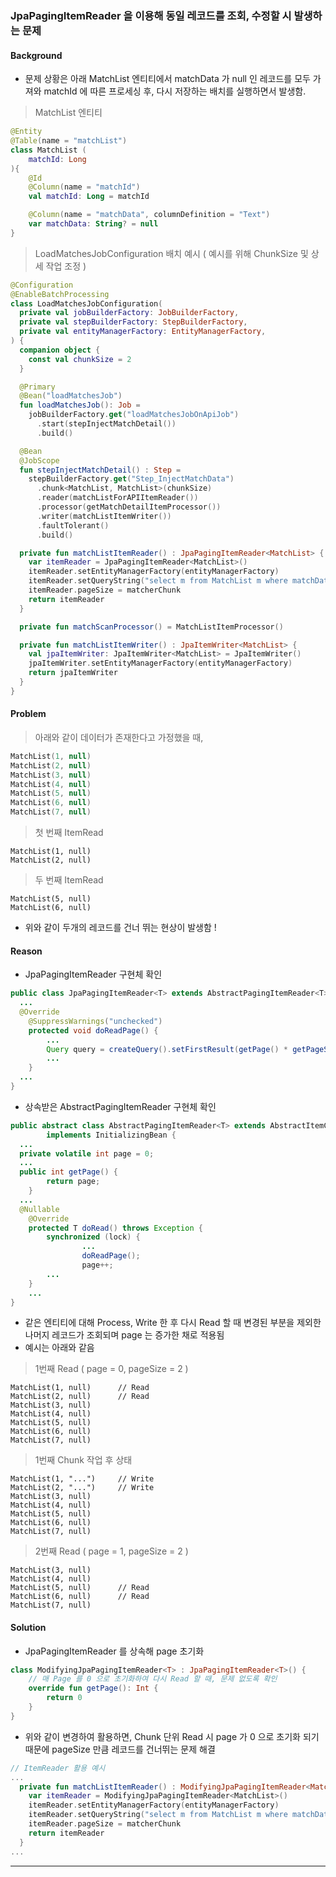 ### JpaPagingItemReader 을 이용해 동일 레코드를 조회, 수정할 시 발생하는 문제



#### Background

- 문제 상황은 아래 MatchList 엔티티에서 matchData 가 null 인 레코드를 모두 가져와 matchId 에 따른 프로세싱 후, 다시 저장하는 배치를 실행하면서 발생함. 

> MatchList 엔티티

~~~kotlin
@Entity
@Table(name = "matchList")
class MatchList (
    matchId: Long
){
    @Id
    @Column(name = "matchId")
    val matchId: Long = matchId

    @Column(name = "matchData", columnDefinition = "Text")
    var matchData: String? = null
}
~~~

> LoadMatchesJobConfiguration 배치 예시 ( 예시를 위해 ChunkSize 및 상세 작업 조정 )

~~~~kotlin
@Configuration
@EnableBatchProcessing
class LoadMatchesJobConfiguration(
  private val jobBuilderFactory: JobBuilderFactory,
  private val stepBuilderFactory: StepBuilderFactory,
  private val entityManagerFactory: EntityManagerFactory,
) {
  companion object {
    const val chunkSize = 2
  }

  @Primary
  @Bean("loadMatchesJob")
  fun loadMatchesJob(): Job =
    jobBuilderFactory.get("loadMatchesJobOnApiJob")
      .start(stepInjectMatchDetail())         
      .build()

  @Bean
  @JobScope
  fun stepInjectMatchDetail() : Step =
    stepBuilderFactory.get("Step_InjectMatchData")
      .chunk<MatchList, MatchList>(chunkSize)
      .reader(matchListForAPIItemReader())
      .processor(getMatchDetailItemProcessor())
      .writer(matchListItemWriter())
      .faultTolerant()
      .build()

  private fun matchListItemReader() : JpaPagingItemReader<MatchList> {
    var itemReader = JpaPagingItemReader<MatchList>()
    itemReader.setEntityManagerFactory(entityManagerFactory)
    itemReader.setQueryString("select m from MatchList m where matchData != null order by matchId")
    itemReader.pageSize = matcherChunk
    return itemReader
  }

  private fun matchScanProcessor() = MatchListItemProcessor()

  private fun matchListItemWriter() : JpaItemWriter<MatchList> {
    val jpaItemWriter: JpaItemWriter<MatchList> = JpaItemWriter()
    jpaItemWriter.setEntityManagerFactory(entityManagerFactory)
    return jpaItemWriter
  }
}

~~~~



#### Problem

> 아래와 같이 데이터가 존재한다고 가정했을 때,

~~~kotlin
MatchList(1, null)
MatchList(2, null)
MatchList(3, null)
MatchList(4, null)
MatchList(5, null)
MatchList(6, null)
MatchList(7, null)
~~~

> 첫 번째 ItemRead

~~~
MatchList(1, null)
MatchList(2, null)
~~~

> 두 번째 ItemRead

~~~
MatchList(5, null)
MatchList(6, null)
~~~

- 위와 같이 두개의 레코드를 건너 뛰는 현상이 발생함 !



#### Reason

- JpaPagingItemReader 구현체 확인

~~~java
public class JpaPagingItemReader<T> extends AbstractPagingItemReader<T> {
  ...
  @Override
	@SuppressWarnings("unchecked")
	protected void doReadPage() {
		...
		Query query = createQuery().setFirstResult(getPage() * getPageSize()).setMaxResults(getPageSize());
		...
	}
  ...
}
~~~

- 상속받은 AbstractPagingItemReader 구현체 확인

~~~java
public abstract class AbstractPagingItemReader<T> extends AbstractItemCountingItemStreamItemReader<T> 
        implements InitializingBean {
  ...
  private volatile int page = 0;
  ...
  public int getPage() {
		return page;
	}
  ...
  @Nullable
	@Override
	protected T doRead() throws Exception {
		synchronized (lock) {
				...
				doReadPage();
				page++;
        ...
	}
	...
}
~~~

- 같은 엔티티에 대해 Process, Write 한 후 다시 Read 할 때 변경된 부분을 제외한 나머지 레코드가 조회되며 page 는 증가한 채로 적용됨
- 예시는 아래와 같음

> 1번째 Read ( page = 0, pageSize = 2 )

~~~
MatchList(1, null)		// Read
MatchList(2, null)		// Read
MatchList(3, null)
MatchList(4, null)
MatchList(5, null)
MatchList(6, null)
MatchList(7, null)
~~~

> 1번째 Chunk 작업 후 상태

~~~
MatchList(1, "...")		// Write
MatchList(2, "...")		// Write
MatchList(3, null)
MatchList(4, null)
MatchList(5, null)
MatchList(6, null)
MatchList(7, null)
~~~

> 2번째 Read ( page = 1, pageSize = 2 )

~~~
MatchList(3, null)
MatchList(4, null)
MatchList(5, null)		// Read
MatchList(6, null)		// Read
MatchList(7, null)
~~~



#### Solution

- JpaPagingItemReader 를 상속해 page 초기화

~~~kotlin
class ModifyingJpaPagingItemReader<T> : JpaPagingItemReader<T>() {
    // 매 Page 를 0 으로 초기화하여 다시 Read 할 때, 문제 없도록 확인
    override fun getPage(): Int {
        return 0
    }
}
~~~

- 위와 같이 변경하여 활용하면, Chunk 단위 Read 시 page 가 0 으로 초기화 되기 때문에 pageSize 만큼 레코드를 건너뛰는 문제 해결

~~~kotlin
// ItemReader 활용 예시
...
  private fun matchListItemReader() : ModifyingJpaPagingItemReader<MatchList> {
    var itemReader = ModifyingJpaPagingItemReader<MatchList>()
    itemReader.setEntityManagerFactory(entityManagerFactory)
    itemReader.setQueryString("select m from MatchList m where matchData != null order by matchId")
    itemReader.pageSize = matcherChunk
    return itemReader
  }
...
~~~

---

